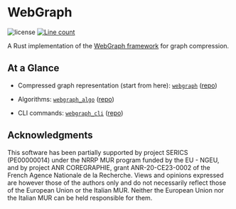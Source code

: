 # WebGraph

![license](https://img.shields.io/crates/l/webgraph)
[![Line count](https://tokei.rs/b1/github/vigna/webgraph-rs)](https://github.com/vigna/webgraph-rs)

A Rust implementation of the [WebGraph
framework](http://webgraph.di.unimi.it/) for graph compression.

## At a Glance

- Compressed graph representation (start from here):
  [`webgraph`](http://crates.io/crates/webgraph) ([repo](/webgraph))

- Algorithms: [`webgraph_algo`](http://crates.io/crates/webgraph_algo)
  ([repo](/algo))

- CLI commands: [`webgraph_cli`](http://crates.io/crates/webgraph_cli)
  ([repo](/cli))

## Acknowledgments

This software has been partially supported by project SERICS (PE00000014) under
the NRRP MUR program funded by the EU - NGEU, and by project ANR COREGRAPHIE,
grant ANR-20-CE23-0002 of the French Agence Nationale de la Recherche. Views and
opinions expressed are however those of the authors only and do not necessarily
reflect those of the European Union or the Italian MUR. Neither the European
Union nor the Italian MUR can be held responsible for them.
